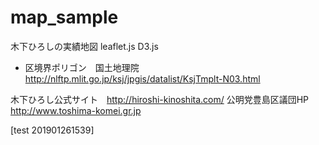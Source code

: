 # map_sample

木下ひろしの実績地図
leaflet.js D3.js

* 区境界ポリゴン　国土地理院　http://nlftp.mlit.go.jp/ksj/jpgis/datalist/KsjTmplt-N03.html

木下ひろし公式サイト　http://hiroshi-kinoshita.com/
公明党豊島区議団HP http://www.toshima-komei.gr.jp

[test 201901261539]
